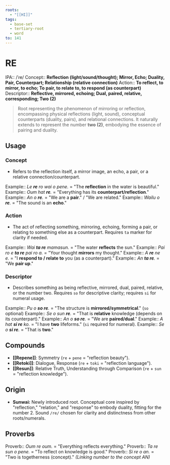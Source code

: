 ```yaml
---
roots:
  - "[[HI]]"
tags:
  - base-set
  - tertiary-root
  - word
to: 141
---
```


# RE

IPA::           /ˈɾe/
Concept::       **Reflection (light/sound/thought); Mirror, Echo; Duality, Pair, Counterpart; Relationship (relative connection)**
Action::        **To reflect, to mirror, to echo; To pair, to relate to, to respond (as counterpart)**
Descriptor::    **Reflective, mirrored, echoing; Dual, paired, relative, corresponding; Two (2)**

> Root representing the phenomenon of mirroring or reflection, encompassing physical reflections (light, sound), conceptual counterparts (duality, pairs), and relational connections. It naturally extends to represent the number **two (2)**, embodying the essence of pairing and duality.

## Usage

### Concept
*   Refers to the reflection itself, a mirror image, an echo, a pair, or a relative connection/counterpart.

Example::   *Le **re** ro wai o pene.* = "The **reflection** in the water is beautiful."
Example::   *Oum hat **re**.* = "Everything has its **counterpart/reflection**."
Example::   *An o **re**.* = "We are a **pair**." / "We are related."
Example::   *Wailu o **re**.* = "The sound is an **echo**."

### Action
*   The act of reflecting something, mirroring, echoing, forming a pair, or relating to something else as a counterpart. Requires `ta` marker for clarity if needed.

Example::   *Wai **ta re** mamasun.* = "The water **reflects** the sun."
Example::   *Pai ro e **ta re** pai ro a.* = "Your thought **mirrors** my thought."
Example::   *A **re** ne e.* = "I **respond to / relate to** you (as a counterpart)."
Example::   *An **ta re**.* = "We **pair up**."

### Descriptor
*   Describes something as being reflective, mirrored, dual, paired, relative, or the number two. Requires `so` for descriptive clarity; requires `si` for numeral usage.

Example::   *Pu o **so re**.* = "The structure is **mirrored/symmetrical**." (`so` optional)
Example::   *Se o sun **re**.* = "That is **relative** knowledge (depends on its counterpart)."
Example::   *An o **so re**.* = "We are **paired/dual**."
Example::   *A hat **si re** ko.* = "I have **two** lifeforms." (`si` required for numeral).
Example::   *Se o **si re**.* = "That is **two**."

## Compounds
*   **[[Repene]]**: Symmetry (`re` + `pene` = "reflection beauty").
*   **[[Retoki]]**: Dialogue, Response (`re` + `toki` = "reflection language").
*   **[[Resun]]**: Relative Truth, Understanding through Comparison (`re` + `sun` = "reflection knowledge").

## Origin
*   **Sunwai:** Newly introduced root. Conceptual core inspired by "reflection," "relation," and "response" to embody duality, fitting for the number 2. Sound `/re/` chosen for clarity and distinctness from other roots/numerals.

## Proverbs
Proverb:: *Oum re oum.* = "Everything reflects everything."
Proverb:: *Ta re sun o pene.* = "To reflect on knowledge is good."
Proverb:: *Si re o an.* = "Two is togetherness (concept)." *(Linking number to the concept AN)*
